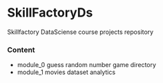 # SkillFactoryDs
Skillfactory DataSciense course projects repository

### Content
- module_0 guess random number game directory
- module_1 movies dataset analytics

